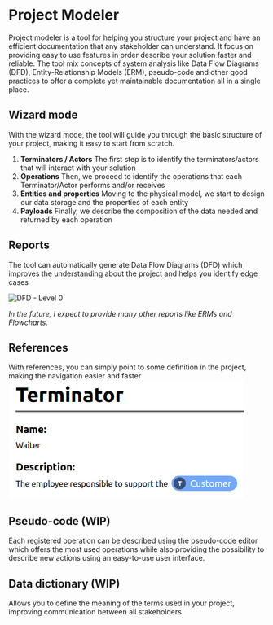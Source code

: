 
# Project Modeler
Project modeler is a tool for helping you structure your project and have an efficient documentation that any stakeholder can understand. It focus on providing easy to use features in order describe your solution faster and reliable.
The tool mix concepts of system analysis like Data Flow Diagrams (DFD), Entity-Relationship Models (ERM), pseudo-code and other good practices to offer a complete yet maintainable documentation all in a single place.

## Wizard mode
With the wizard mode, the tool will guide you through the basic structure of your project, making it easy to start from scratch.

 1. **Terminators / Actors** 
 The first step is to identify the terminators/actors that will interact with your solution
 2. **Operations**
 Then, we proceed to identify the operations that each Terminator/Actor performs and/or receives
 3. **Entities and properties**
 Moving to the physical model, we start to design our data storage and the properties of each entity
 4. **Payloads**
 Finally, we describe the composition of the data needed and returned by each operation

## Reports
The tool can automatically generate Data Flow Diagrams (DFD) which improves the understanding about the project and helps you identify edge cases

![DFD - Level 0](https://kroki.io/mermaid/svg/eJxLL0osyFDwCbJWcIx2Li0uyc9NLYq1dor2zixJzkjNi7V2jg5PzCwBCbpoaISkFpekampaO-vqKgTkJCanKuQXpaQWKejq2rlYuwAFPfPS8otyEaJO1k5AUZfUnMwyoEBBTmJJKkSxI8iExEpk_QBhFitw)

*In the future, I expect to provide many other reports like ERMs and Flowcharts.*

## References
With references, you can simply point to some definition in the project, making the navigation easier and faster
![Reference example](./documentation/reference-example.png)

## Pseudo-code (WIP)
Each registered operation can be described using the pseudo-code editor which offers the most used operations while also providing the possibility to describe new actions using an easy-to-use user interface.

## Data dictionary (WIP)
Allows you to define the meaning of the terms used in your project, improving communication between all stakeholders